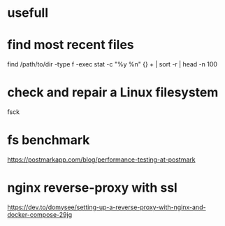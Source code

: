 # usefull
# find most recent files 
find /path/to/dir -type f -exec stat -c "%y %n" {} + | sort -r | head -n 100 

# check and repair a Linux filesystem

fsck

# fs benchmark
https://postmarkapp.com/blog/performance-testing-at-postmark

# nginx reverse-proxy with ssl
https://dev.to/domysee/setting-up-a-reverse-proxy-with-nginx-and-docker-compose-29jg
